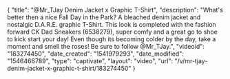 {
    "title": "@Mr_TJay Denim Jacket x Graphic T-Shirt",
    "description": "What's better then a nice Fall Day in the Park? A bleached denim jacket and nostalgic D.A.R.E. graphic T-Shirt.  This look is completed with the fashion forward CK Dad Sneakers (6538279), super comfy and a great go to shoe to kick start your day! Even though its becoming colder by the day, take a moment and smell the roses! Be sure to follow @Mr_TJay.",
    "videoid": "183274450",
    "date_created": "1541979293",
    "date_modified": "1546466789",
    "type": "captivate",
    "layout": "video",
    "url": "\/v\/mr-tjay-denim-jacket-x-graphic-t-shirt\/183274450"
}